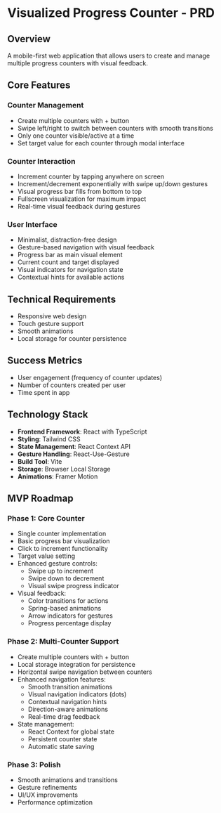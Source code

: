# Visualized Progress Counter - PRD

## Overview
A mobile-first web application that allows users to create and manage multiple progress counters with visual feedback.

## Core Features

### Counter Management
- Create multiple counters with + button
- Swipe left/right to switch between counters with smooth transitions
- Only one counter visible/active at a time
- Set target value for each counter through modal interface

### Counter Interaction
- Increment counter by tapping anywhere on screen
- Increment/decrement exponentially with swipe up/down gestures
- Visual progress bar fills from bottom to top
- Fullscreen visualization for maximum impact
- Real-time visual feedback during gestures

### User Interface
- Minimalist, distraction-free design
- Gesture-based navigation with visual feedback
- Progress bar as main visual element
- Current count and target displayed
- Visual indicators for navigation state
- Contextual hints for available actions

## Technical Requirements
- Responsive web design
- Touch gesture support
- Smooth animations
- Local storage for counter persistence

## Success Metrics
- User engagement (frequency of counter updates)
- Number of counters created per user
- Time spent in app 

## Technology Stack
- **Frontend Framework**: React with TypeScript
- **Styling**: Tailwind CSS
- **State Management**: React Context API
- **Gesture Handling**: React-Use-Gesture
- **Build Tool**: Vite
- **Storage**: Browser Local Storage
- **Animations**: Framer Motion

## MVP Roadmap

### Phase 1: Core Counter
- Single counter implementation
- Basic progress bar visualization
- Click to increment functionality
- Target value setting
- Enhanced gesture controls:
  - Swipe up to increment
  - Swipe down to decrement
  - Visual swipe progress indicator
- Visual feedback:
  - Color transitions for actions
  - Spring-based animations
  - Arrow indicators for gestures
  - Progress percentage display

### Phase 2: Multi-Counter Support
- Create multiple counters with + button
- Local storage integration for persistence
- Horizontal swipe navigation between counters
- Enhanced navigation features:
  - Smooth transition animations
  - Visual navigation indicators (dots)
  - Contextual navigation hints
  - Direction-aware animations
  - Real-time drag feedback
- State management:
  - React Context for global state
  - Persistent counter state
  - Automatic state saving

### Phase 3: Polish
- Smooth animations and transitions
- Gesture refinements
- UI/UX improvements
- Performance optimization 